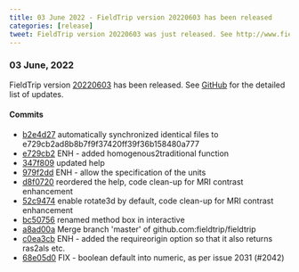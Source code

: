 ```yaml
---
title: 03 June 2022 - FieldTrip version 20220603 has been released
categories: [release]
tweet: FieldTrip version 20220603 was just released. See http://www.fieldtriptoolbox.org/#03-june-2022
---
```


### 03 June, 2022

FieldTrip version [20220603](http://github.com/fieldtrip/fieldtrip/releases/tag/20220603) has been released.
See [GitHub](https://github.com/fieldtrip/fieldtrip/compare/20220602...20220603) for the detailed list of updates.

#### Commits

- [b2e4d27](http://github.com/fieldtrip/fieldtrip/commit/b2e4d27) automatically synchronized identical files to e729cb2ad8b8b7f9f37420ff39f36b158480a777
- [e729cb2](http://github.com/fieldtrip/fieldtrip/commit/e729cb2) ENH - added homogenous2traditional function
- [347f809](http://github.com/fieldtrip/fieldtrip/commit/347f809) updated help
- [979f2dd](http://github.com/fieldtrip/fieldtrip/commit/979f2dd) ENH - allow the specification of the units
- [d8f0720](http://github.com/fieldtrip/fieldtrip/commit/d8f0720) reordered the help, code clean-up for MRI contrast enhancement
- [52c9474](http://github.com/fieldtrip/fieldtrip/commit/52c9474) enable rotate3d by default, code clean-up for MRI contrast enhancement
- [bc50756](http://github.com/fieldtrip/fieldtrip/commit/bc50756) renamed method box in interactive
- [a8ad00a](http://github.com/fieldtrip/fieldtrip/commit/a8ad00a) Merge branch 'master' of github.com:fieldtrip/fieldtrip
- [c0ea3cb](http://github.com/fieldtrip/fieldtrip/commit/c0ea3cb) ENH - added the requireorigin option so that it also returns ras2als etc.
- [68e05d0](http://github.com/fieldtrip/fieldtrip/commit/68e05d0) FIX - boolean default into numeric, as per issue 2031 (#2042)
